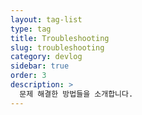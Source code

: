 ```yaml
---
layout: tag-list
type: tag
title: Troubleshooting
slug: troubleshooting
category: devlog
sidebar: true
order: 3
description: >
  문제 해결한 방법들을 소개합니다.
---
```

